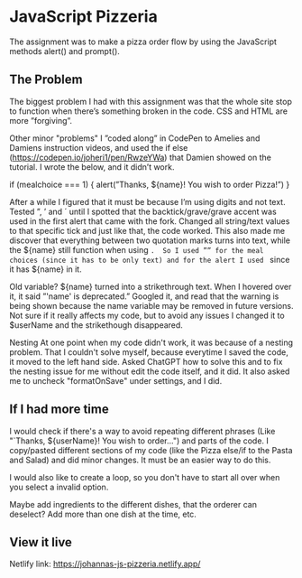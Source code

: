 # JavaScript Pizzeria

The assignment was to make a pizza order flow by using the JavaScript methods alert() and prompt(). 

## The Problem 
The biggest problem I had with this assignment was that the whole site stop to function when there’s something broken in the code. CSS and HTML are more ”forgiving”. 

Other minor "problems"
I ”coded along” in CodePen to Amelies and Damiens instruction videos, and used the if else (https://codepen.io/joheri1/pen/RwzeYWa) that Damien showed on the tutorial. I wrote the below, and it didn’t work. 

if (mealchoice === 1) {
  alert(”Thanks, ${name}! You wish to order Pizza!”)
}

After a while I figured that it must be because I’m using digits and not text. Tested ”, ’ and ´ until I spotted that the backtick/grave/grave accent was used in the first alert that came with the fork. Changed all string/text values to that specific tick and just like that, the code worked. This also made me discover that everything between two quotation marks turns into text, while the ${name} still function when using `.  So I used ”” for the meal choices (since it has to be only text) and for the alert I used ` since it has ${name} in it. 

Old variable? 
${name} turned into a strikethrough text. When I hovered over it, it said ”'name' is deprecated.” Googled it, and read that the warning is being shown because the name variable may be removed in future versions. Not sure if it really affects my code, but to avoid any issues I changed it to $userName and the strikethough disappeared. 

Nesting
At one point when my code didn't work, it was because of a nesting problem. That I couldn't solve myself, because everytime I saved the code, it moved to the left hand side. Asked ChatGPT how to solve this and to fix the nesting issue for me without edit the code itself, and it did. It also asked me to uncheck "formatOnSave" under settings, and I did.  

## If I had more time 
I would check if there's a way to avoid repeating different phrases (Like "`Thanks, ${userName}! You wish to order...") and parts of the code. I copy/pasted different sections of my code (like the Pizza else/if to the Pasta and Salad) and did minor changes. It must be an easier way to do this. 

I would also like to create a loop, so you don't have to start all over when you select a invalid option. 

Maybe add ingredients to the different dishes, that the orderer can deselect? Add more than one dish at the time, etc. 

## View it live
Netlify link: https://johannas-js-pizzeria.netlify.app/

